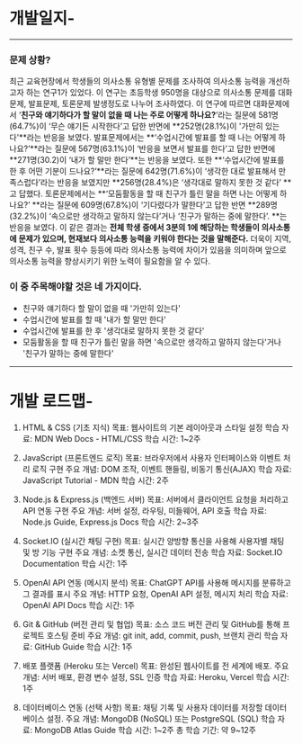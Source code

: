 # 개발일지-

---

### 문제 상황?

최근 교육현장에서 학생들의 의사소통 유형별 문제를 조사하여 의사소통 능력을 개선하고자 하는 연구1가 있었다. 이 연구는 초등학생 950명을 대상으로 의사소통 문제를 대화문제, 발표문제, 토론문제 발생정도로 나누어 조사하였다. 이 연구에 따르면 대화문제에서 ‘**친구와 얘기하다가 할 말이 없을 때 나는 주로 어떻게 하나요?**’라는 질문에 581명(64.7%)이 ‘무슨 얘기든 시작한다’고 답한 반면에 **252명(28.1%)이 '가만히 있는다'**라는 반응을 보였다. 발표문제에서는 **‘수업시간에 발표를 할 때 나는 어떻게 하나요?’**라는 질문에 567명(63.1%)이 ‘반응을 보면서 발표를 한다’고 답한 반면에 **271명(30.2)이 ‘내가 할 말만 한다’**는 반응을 보였다. 또한 **‘수업시간에 발표를 한 후 어떤 기분이 드나요?’**라는 질문에 642명(71.6%)이 ‘생각한 대로 발표해서 만족스럽다’라는 반응을 보였지만 **256명(28.4%)은 ‘생각대로 말하지 못한 것 같다’ **고 답했다. 토론문제에서는 **‘모둠활동을 할 때 친구가 틀린 말을 하면 나는 어떻게 하나요?’ **라는 질문에 609명(67.8%)이 ‘기다렸다가 말한다’고 답한 반면 **289명(32.2%)이 ‘속으로만 생각하고 말하지 않는다’거나 ‘친구가 말하는 중에 말한다’. **는 반응을 보였다.
이 같은 결과는 **전체 학생 중에서 3분의 1에 해당하는 학생들이 의사소통에 문제가 있으며, 현재보다 의사소통 능력을 키워야 한다는 것을 말해준다.** 더욱이 지역, 성격, 친구 수, 발표 횟수 등등에 따라 의사소통 능력에 차이가 있음을 의미하며 앞으로 의사소통 능력을 향상시키기 위한 노력이 필요함을 알 수 있다.

### 이 중 주목해야할 것은 네 가지이다.

-   친구와 얘기하다 할 말이 없을 때 '가만히 있는다'
-   수업시간에 발표를 할 때 '내가 할 말만 한다'
-   수업시간에 발표를 한 후 '생각대로 말하지 못한 것 같다'
-   모둠활동을 할 때 친구가 틀린 말을 하면 '속으로만 생각하고 말하지 않는다'거나 '친구가 말하는 중에 말한다'

---

# 개발 로드맵-

1. HTML & CSS (기초 지식)
   목표: 웹사이트의 기본 레이아웃과 스타일 설정
   학습 자료: MDN Web Docs - HTML/CSS
   학습 시간: 1~2주
2. JavaScript (프론트엔드 로직)
   목표: 브라우저에서 사용자 인터페이스와 이벤트 처리 로직 구현
   주요 개념: DOM 조작, 이벤트 핸들링, 비동기 통신(AJAX)
   학습 자료: JavaScript Tutorial - MDN
   학습 시간: 2주

3. Node.js & Express.js (백엔드 서버)
   목표: 서버에서 클라이언트 요청을 처리하고 API 연동 구현
   주요 개념: 서버 설정, 라우팅, 미들웨어, API 호출
   학습 자료: Node.js Guide, Express.js Docs
   학습 시간: 2~3주

4. Socket.IO (실시간 채팅 구현)
   목표: 실시간 양방향 통신을 사용해 사용자별 채팅 및 방 기능 구현
   주요 개념: 소켓 통신, 실시간 데이터 전송
   학습 자료: Socket.IO Documentation
   학습 시간: 1주

5. OpenAI API 연동 (메시지 분석)
   목표: ChatGPT API를 사용해 메시지를 분류하고 그 결과를 표시
   주요 개념: HTTP 요청, OpenAI API 설정, 메시지 처리
   학습 자료: OpenAI API Docs
   학습 시간: 1주

6. Git & GitHub (버전 관리 및 협업)
   목표: 소스 코드 버전 관리 및 GitHub를 통해 프로젝트 호스팅 준비
   주요 개념: git init, add, commit, push, 브랜치 관리
   학습 자료: GitHub Guide
   학습 시간: 1주

7. 배포 플랫폼 (Heroku 또는 Vercel)
   목표: 완성된 웹사이트를 전 세계에 배포.
   주요 개념: 서버 배포, 환경 변수 설정, SSL 인증
   학습 자료: Heroku, Vercel
   학습 시간: 1주

8. 데이터베이스 연동 (선택 사항)
   목표: 채팅 기록 및 사용자 데이터를 저장할 데이터베이스 설정.
   주요 개념: MongoDB (NoSQL) 또는 PostgreSQL (SQL)
   학습 자료: MongoDB Atlas Guide
   학습 시간: 1~2주
   총 학습 기간: 약 9~12주

```

```
